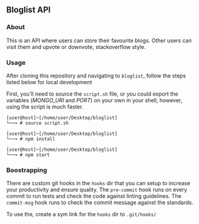 ## Bloglist API

### About

This is an API where users can store their favourite blogs. Other users can visit them and upvote or downvote, stackoverflow style.

### Usage

After cloning this repository and navigating to `bloglist`, follow the steps listed below for local development

First, you'll need to source the `script.sh` file, or you could export the variables (_MONGO_URI_ and _PORT_) on your own in your shell, however, using the script is much faster.

```shell
[user@host]─[/home/user/Desktop/bloglist]
└──╼ # source script.sh

[user@host]─[/home/user/Desktop/bloglist]
└──╼ # npm install

[user@host]─[/home/user/Desktop/bloglist]
└──╼ # npm start
```

### Boostrapping

There are custom git hooks in the `hooks` dir that you can setup to increase your productivity and ensure quality.
The `pre-commit` hook runs on every commit to run tests and check the code against linting guidelines. The `commit-msg` hook runs to check the commit message against the standards.

To use the, create a sym link for the `hooks` dir to `.git/hooks/`
